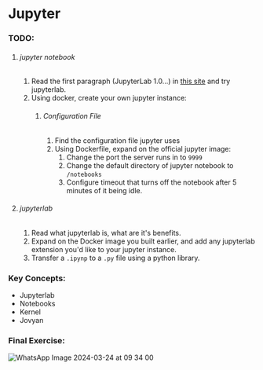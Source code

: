 # Jupyter

### TODO:
1. ###### jupyter notebook
    1. Read the first paragraph (JupyterLab 1.0...) in [this site](https://jupyter.org/index.html) and try jupyterlab. 
    2. Using docker, create your own jupyter instance:
        1. ###### Configuration File
            1. Find the configuration file jupyter uses
            2. Using Dockerfile, expand on the official jupyter image:
                1. Change the port the server runs in to `9999`
                2. Change the default directory of jupyter notebook to `/notebooks`
                3. Configure timeout that turns off the notebook after 5 minutes of it being idle.


2. ###### jupyterlab  
    1. Read what jupyterlab is, what are it's benefits.
    2. Expand on the Docker image you built earlier, and add any jupyterlab extension you'd like to your jupyter instance.
    3. Transfer a `.ipynp` to a `.py` file using a python library.

### Key Concepts:
- Jupyterlab
- Notebooks
- Kernel
- Jovyan

### Final Exercise:
![WhatsApp Image 2024-03-24 at 09 34 00](https://github.com/MLaaS-idfCts/mlops-trainning-for-rookies/assets/48046918/ae475f39-39dc-42bc-91c1-9c2a9c9c65cb)
